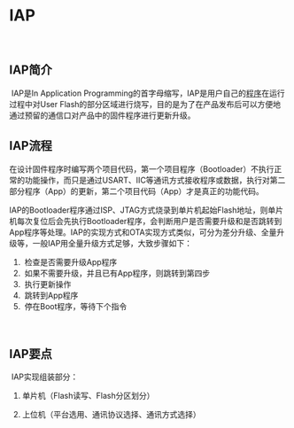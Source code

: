 # IAP

​		

## IAP简介

​		IAP是In Application Programming的首字母缩写，IAP是用户自己的[程序](https://baike.baidu.com/item/程序/71525)在运行过程中对User Flash的部分区域进行烧写，目的是为了在产品发布后可以方便地通过预留的通信口对产品中的固件程序进行更新升级。



## IAP流程

​		在设计固件程序时编写两个项目代码，第一个项目程序（Bootloader）不执行正常的功能操作，而只是通过USART、IIC等通讯方式接收程序或数据，执行对第二部分程序（App）的更新，第二个项目代码（App）才是真正的功能代码。

​		IAP的Bootloader程序通过ISP、JTAG方式烧录到单片机起始Flash地址，则单片机每次复位后会先执行Bootloader程序，会判断用户是否需要升级和是否跳转到App程序等处理。IAP的实现方式和OTA实现方式类似，可分为差分升级、全量升级等，一般IAP用全量升级方式足够，大致步骤如下：

1. ​	检查是否需要升级App程序
2. ​	如果不需要升级，并且已有App程序，则跳转到第四步
3. ​	执行更新操作
4. ​	跳转到App程序
5. ​	停在Boot程序，等待下个指令

​		

## IAP要点

​		IAP实现组装部分：

1. 单片机（Flash读写、Flash分区划分）

2. 上位机（平台选用、通讯协议选择、通讯方式选择）

